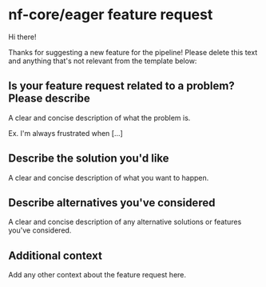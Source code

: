 # nf-core/eager feature request

Hi there!

Thanks for suggesting a new feature for the pipeline!
Please delete this text and anything that's not relevant from the template below:

## Is your feature request related to a problem? Please describe

A clear and concise description of what the problem is.

Ex. I'm always frustrated when [...]

## Describe the solution you'd like

A clear and concise description of what you want to happen.

## Describe alternatives you've considered

A clear and concise description of any alternative solutions or features you've considered.

## Additional context

Add any other context about the feature request here.
